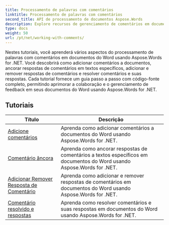 ```yaml
---
title: Processamento de palavras com comentários
linktitle: Processamento de palavras com comentários
second_title: API de processamento de documentos Aspose.Words
description: Explore recursos de gerenciamento de comentários em documentos do Word com Aspose.Words for .NET. Aprenda como adicionar, excluir, pesquisar e formatar comentários usando tutoriais passo a passo.
type: docs
weight: 50
url: /pt/net/working-with-comments/
---
```


Nestes tutoriais, você aprenderá vários aspectos do processamento de palavras com comentários em documentos do Word usando Aspose.Words for .NET. Você descobrirá como adicionar comentários a documentos, ancorar respostas de comentários em textos específicos, adicionar e remover respostas de comentários e resolver comentários e suas respostas. Cada tutorial fornece um guia passo a passo com código-fonte completo, permitindo aprimorar a colaboração e o gerenciamento de feedback em seus documentos do Word usando Aspose.Words for .NET.

 ## Tutoriais
| Título | Descrição |
| --- | --- |
| [Adicione comentários](./add-comments/) | Aprenda como adicionar comentários a documentos do Word usando Aspose.Words for .NET. |
| [Comentário âncora](./anchor-comment/) | Aprenda como ancorar respostas de comentários a textos específicos em documentos do Word usando Aspose.Words for .NET. |
| [Adicionar Remover Resposta de Comentário](./add-remove-comment-reply/) | Aprenda como adicionar e remover respostas de comentários em documentos do Word usando Aspose.Words for .NET. |
| [Comentário resolvido e respostas](./comment-resolved-and-replies/) | Aprenda como resolver comentários e suas respostas em documentos do Word usando Aspose.Words for .NET. |